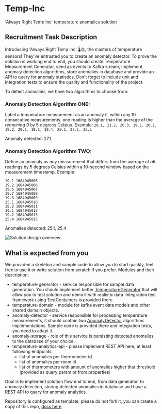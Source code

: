 # Temp-Inc
'Always Right Temp Inc' temperature anomalies solution 

## Recruitment Task Description

Introducing 'Always Right Temp Inc' 🌡️🌞, the masters of temperature sensors! They've entrusted you to create an anomaly detector.
To prove the solution is working end to end, you should create Temperature Measurement Generator, send as events to Kafka stream, implement anomaly detection algorithms, store anomalies in database and provide an API to query for anomaly statistics.
Don't forget to include unit and integration tests to ensure the quality and functionality of the project.

To detect anomalies, we have two algorithms to choose from:

### Anomaly Detection Algorithm ONE:
Label a temperature measurement as an anomaly if, within any 10 consecutive measurements, *one* reading is higher than the average of the *remaining 9* by 5 degrees Celsius.
Example:
```20.1, 21.2, 20.3, 19.1, 20.1, 19.2, 20.1, 18.1, 19.4, 20.1, 27.1, 23.1```

Anomaly detected: 27.1

### Anomaly Detection Algorithm TWO:
Define an anomaly as *any* measurement that differs from the average of *all* readings by 5 degrees Celsius within a 10-second window based on the measurement timestamp.
Example:

```
19.1 1684945005
19.2 1684945006
19.5 1684945007
19.7 1684945008
19.3 1684945009
25.1 1684945010
18.2 1684945011
19.1 1684945012
19.2 1684945013
25.4 1684945015
```
Anomalies detected: 25.1, 25.4

![Solution design overview](doc/image1.png?raw=true "Solution design overview")

## What is expected from you

We provided a skeleton and sample code to allow you to start quickly, feel free to use it or write solution from scratch if you prefer. 
Modules and their description:
* temperature-generator - service responsible for sample data generation. You should implement better [TemperatureGenerator](temperature-generator%2Fsrc%2Fmain%2Fjava%2Fio%2Fkontak%2Fapps%2Ftemperature%2Fgenerator%2FTemperatureGenerator.java) that will allow you to test solution and demo it with realistic data. Integration test framework using TestContainers is provided there.
* temperature-domain - module for kafka event data models and other shared domain objects.
* anomaly-detector - service responsible for processing temperature measurements, it should contain two [AnomalyDetector](anomaly-detector%2Fsrc%2Fmain%2Fjava%2Fio%2Fkontak%2Fapps%2Fanomaly%2Fdetector%2FAnomalyDetector.java) algorithms implementations. Sample code is provided there and integration tests, you need to adapt it.
* anomaly-storage - role of this service is persisting detected anomalies to the database of your choice.
* temperature-analytics-api - please implement REST API here, at least following endpoints: 
  * list of anomalies per thermometer id
  * list of anomalies per room id
  * list of thermometers with amount of anomalies higher that threshold (provided as query param or from properties)

Goal is to implement solution flow end to end, from data generator, to anomaly detection, storing detected anomalies in database and have a REST API to query for anomaly analytics.
  
Repository is configured as template, please do not fork it, you can create a copy of this repo, [docs here](https://docs.github.com/en/repositories/creating-and-managing-repositories/creating-a-repository-from-a-template#creating-a-repository-from-a-template).